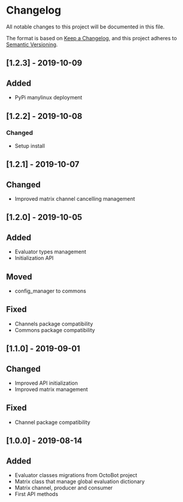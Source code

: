 # Changelog
All notable changes to this project will be documented in this file.

The format is based on [Keep a Changelog](https://keepachangelog.com/en/1.0.0/),
and this project adheres to [Semantic Versioning](https://semver.org/spec/v2.0.0.html).

## [1.2.3] - 2019-10-09
## Added
- PyPi manylinux deployment

## [1.2.2] - 2019-10-08
### Changed
- Setup install

## [1.2.1] - 2019-10-07
## Changed
- Improved matrix channel cancelling management

## [1.2.0] - 2019-10-05
## Added
- Evaluator types management
- Initialization API

## Moved
- config_manager to commons

## Fixed
- Channels package compatibility
- Commons package compatibility

## [1.1.0] - 2019-09-01
## Changed
- Improved API initialization
- Improved matrix management

## Fixed
- Channel package compatibility

## [1.0.0] - 2019-08-14
## Added
- Evaluator classes migrations from OctoBot project
- Matrix class that manage global evaluation dictionary
- Matrix channel, producer and consumer
- First API methods

